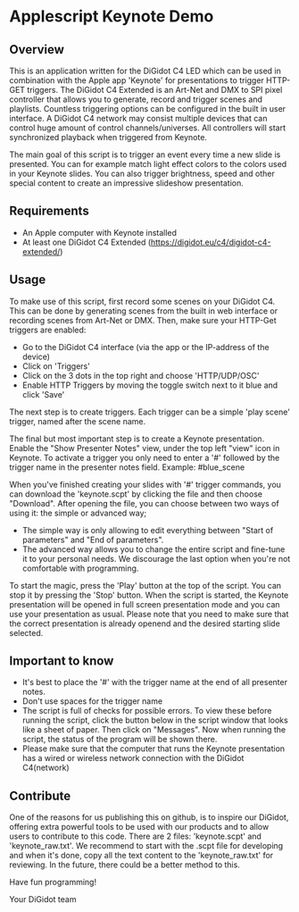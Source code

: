 # Applescript Keynote Demo #

## Overview ##
This is an application written for the DiGidot C4 LED which can be used in combination with the Apple app 'Keynote' for presentations to trigger HTTP-GET triggers. 
The DiGidot C4 Extended is an Art-Net and DMX to SPI pixel controller that allows you to generate, record and trigger scenes and playlists. Countless triggering options can be configured in the built in user interface. A DiGidot C4 network may consist multiple devices that can control huge amount of control channels/universes. All controllers will start synchronized playback when triggered from Keynote.

The main goal of this script is to trigger an event every time a new slide is presented.
You can for example match light effect colors to the colors used in your Keynote slides. You can also trigger brightness, speed and other special content to create an impressive slideshow presentation.


## Requirements ##
* An Apple computer with Keynote installed
* At least one DiGidot C4 Extended (https://digidot.eu/c4/digidot-c4-extended/)

## Usage ##
To make use of this script, first record some scenes on your DiGidot C4. This can be done by generating scenes from the built in web interface or recording scenes from Art-Net or DMX. 
Then, make sure your HTTP-Get triggers are enabled:

* Go to the DiGidot C4 interface (via the app or the IP-address of the device)
* Click on 'Triggers' 
* Click on the 3 dots in the top right and choose 'HTTP/UDP/OSC'
* Enable HTTP Triggers by moving the toggle switch next to it blue and click 'Save'

The next step is to create triggers. Each trigger can be a simple 'play scene' trigger, named after the scene name. 

The final but most important step is to create a Keynote presentation. Enable the "Show Presenter Notes" view, under the top left "view" icon in Keynote. 
To activate a trigger you only need to enter a '#' followed by the trigger name in the presenter notes field. Example: #blue_scene

When you've finished creating your slides with '#' trigger commands, you can download the 'keynote.scpt' by clicking the file and then choose "Download".
After opening the file, you can choose between two ways of using it: the simple or advanced way;

* The simple way is only allowing to edit everything between "Start of parameters" and "End of parameters". 
* The advanced way allows you to change the entire script and fine-tune it to your personal needs. We discourage the last option when you're not comfortable with programming. 

To start the magic, press the 'Play' button at the top of the script. You can stop it by pressing the 'Stop' button. When the script is started, the Keynote presentation will be opened in full screen presentation mode and you can use your presentation as usual. Please note that you need to make sure that the correct presentation is already openend and the desired starting slide selected.

## Important to know ##
* It's best to place the '#' with the trigger name at the end of all presenter notes.
* Don't use spaces for the trigger name
* The script is full of checks for possible errors. To view these before running the script, click the button below in the script window that looks like a sheet of paper. Then click on "Messages". Now when running the script, the status of the program will be shown there.
* Please make sure that the computer that runs the Keynote presentation has a wired or wireless network connection with the DiGidot C4(network)

## Contribute ##
One of the reasons for us publishing this on github, is to inspire our DiGidot, offering extra powerful tools to be used with our products and to allow users to contribute to this code. 
There are 2 files: 'keynote.scpt' and 'keynote_raw.txt'. We recommend to start with the .scpt file for developing and when it's done, copy all the text content to the 'keynote_raw.txt' for reviewing. In the future, there could be a better method to this. 

Have fun programming!

Your DiGidot team
